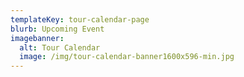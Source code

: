```yaml
---
templateKey: tour-calendar-page
blurb: Upcoming Event
imagebanner:
  alt: Tour Calendar
  image: /img/tour-calendar-banner1600x596-min.jpg
---
```


